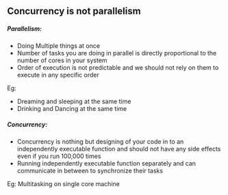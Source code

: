 
## Concurrency is not parallelism
##### **Parallelism**:
* Doing Multiple things at once
* Number of tasks you are doing in parallel is directly proportional to the number of cores in your system
* Order of execution is not predictable and we should not rely on them to execute in any specific order

Eg:
* Dreaming and sleeping at the same time
* Drinking and Dancing at the same time


##### Concurrency:
* Concurrency is nothing but designing of your code in to an independently executable function and should not have any side effects even if you  run 100,000 times
* Running independently executable function separately and can communicate in between to synchronize their tasks

Eg: Multitasking on single core machine
 
